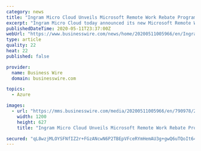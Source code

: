 ```yaml
---
category: news
title: "Ingram Micro Cloud Unveils Microsoft Remote Work Rebate Program"
excerpt: "Ingram Micro Cloud today announced its new Microsoft Remote Work Rebate Program for its resellers and their customers. As an extension of Microsoft’s"
publishedDateTime: 2020-05-11T23:37:00Z
webUrl: "https://www.businesswire.com/news/home/20200511005966/en/Ingram-Micro-Cloud-Unveils-Microsoft-Remote-Work"
type: article
quality: 22
heat: 22
published: false

provider:
  name: Business Wire
  domain: businesswire.com

topics:
  - Azure

images:
  - url: "https://mms.businesswire.com/media/20200511005966/en/790978/23/IMC_landscape_tagline.jpg"
    width: 1200
    height: 627
    title: "Ingram Micro Cloud Unveils Microsoft Remote Work Rebate Program"

secured: "qL8wzjMLOYSFNfIZ2r+FGzANcwN6P2TBEpVFceRYmHemAU3g+gwQ6uTQoIt64YgnucyZz/flQsmng40Q5LrvgTlHwTpdvlbktnNY3FPfkGWUkIBEhDbhlnb8i+LVysFbJYOEIDlmxYUDs7x+fE7UClyrXBSClNZogRVZ489HUhmvrdWdiIHPXf1/ZdrPdAkaGblP4QvFkoQfhfQRI1hT2hmgupzyXyv9irxllX/msvxLDuT+FO5GdqpjEGtFM2hWh/fOEirWifXtPWuX12Mf7MAK+n1OLlHILTr4NNOS3/Wvih89rabsNKpSkLDGktsiFwELsgWEq3HXfwFVmd4Lf79FYzQtZgzjZR9ci54g5AZpF3hUJdsiXIRvBvq9Z8ODd6g7iYL9ZQW/GRIlYhUHCpIHtF/18g/VWGsI2BHorWf0+sNrMh7Rfgoh7eR2wyBOmGLw82LHbrcrLXXKGrS0gor2KnF99d07fGgSLjsjVDY=;wjRB//PcfRXHBuvYHU6G9w=="
---
```


